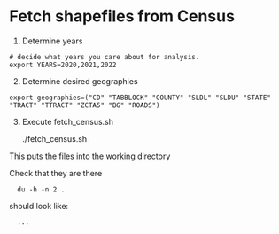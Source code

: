 # Fetch shapefiles from Census

1. Determine years

```
# decide what years you care about for analysis.  
export YEARS=2020,2021,2022
```

2. Determine desired geographies
 
```
export geographies=("CD" "TABBLOCK" "COUNTY" "SLDL" "SLDU" "STATE" "TRACT" "TTRACT" "ZCTA5" "BG" "ROADS")
```

3. Execute fetch_census.sh
 
      ./fetch_census.sh

This puts the files into the working directory

Check that they are there

      du -h -n 2 .

should look like:

      ...
